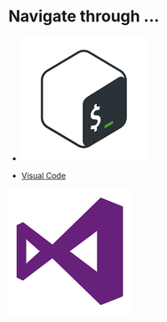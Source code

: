 # <b>Navigate through ...</b>

- [<img src=/img/Bash_logo.png>](/codes/command-line.md)

- [Visual Code](/codes/visual-studio-command.md)
<img src=/img/Visual_Studio_Image.png>